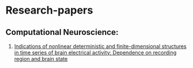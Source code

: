 # Research-papers

## Computational Neuroscience:
1. [Indications of nonlinear deterministic and finite-dimensional structures in time series of brain electrical activity: Dependence on recording region and brain state](https://scihub.se/https://doi.org/10.1103/PhysRevE.64.061907)
